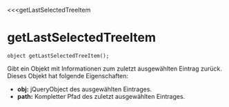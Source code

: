 ﻿<<<getLastSelectedTreeItem

# getLastSelectedTreeItem

```fnpreview
object getLastSelectedTreeItem();
```
Gibt ein Objekt mit Informationen zum zuletzt ausgewählten Eintrag zurück. Dieses Objekt hat folgende Eigenschaften:

* **obj:**
  jQueryObject des ausgewählten Eintrages.
* **path:**
  Kompletter Pfad des zuletzt ausgewählten Eintrages.